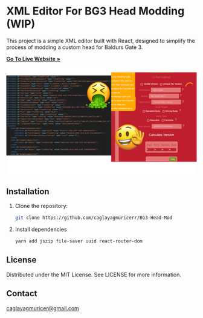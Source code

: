# XML Editor For BG3 Head Modding (WIP)

This project is a simple XML editor built with React, designed to simplify the process of modding a custom head for Baldurs Gate 3.

<a href="https://main.d29j021u0md6zq.amplifyapp.com/"><strong>Go To Live Website »</strong></a>

![YEAH](https://github.com/caglayagmuricerr/bg3-head-file-modifier/blob/main/yeah.png)

## Installation

1. Clone the repository:

   ```bash
   git clone https://github.com/caglayagmuricerr/BG3-Head-Mod

2. Install dependencies 

    ```bash
    yarn add jszip file-saver uuid react-router-dom

## License

Distributed under the MIT License. See LICENSE for more information.

## Contact 

caglayagmuricer@gmail.com
